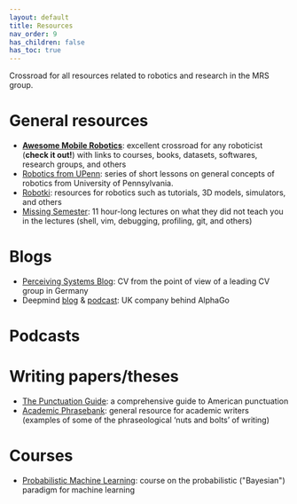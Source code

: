 ```yaml
---
layout: default
title: Resources
nav_order: 9
has_children: false
has_toc: true
---
```


Crossroad for all resources related to robotics and research in the MRS group.

# General resources

- [**Awesome Mobile Robotics**](https://github.com/mathiasmantelli/awesome-mobile-robotics): excellent crossroad for any roboticist (**check it out!**) with links to courses, books, datasets, softwares, research groups, and others
- [Robotics from UPenn](https://www.youtube.com/playlist?list=PLxQSlOe-wlgAlHUT_7jwhFfpnSS5upFYB): series of short lessons on general concepts of robotics from University of Pennsylvania.
- [Robotki](https://robotki.github.io/index.html): resources for robotics such as tutorials, 3D models, simulators, and others
- [Missing Semester](https://www.youtube.com/watch?v=Z56Jmr9Z34Q&list=PLyzOVJj3bHQuloKGG59rS43e29ro7I57J&index=4&ab_channel=MissingSemester): 11 hour-long lectures on what they did not teach you in the lectures (shell, vim, debugging, profiling, git, and others)

# Blogs

- [Perceiving Systems Blog](https://perceiving-systems.blog/en): CV from the point of view of a leading CV group in Germany
- Deepmind [blog](https://deepmind.com/blog) & [podcast](https://www.youtube.com/watch?v=_da0i5S-SSU&list=PLqYmG7hTraZBiUr6_Qf8YTS2Oqy3OGZEj&ab_channel=DeepMind): UK company behind AlphaGo

# Podcasts

# Writing papers/theses

- [The Punctuation Guide](https://www.thepunctuationguide.com/): a comprehensive guide to American punctuation
- [Academic Phrasebank](https://www.phrasebank.manchester.ac.uk/): general resource for academic writers (examples of some of the phraseological ‘nuts and bolts’ of writing)
 
# Courses 

- [Probabilistic Machine Learning](https://www.youtube.com/playlist?list=PL05umP7R6ij1tHaOFY96m5uX3J21a6yNd): course on the probabilistic ("Bayesian") paradigm for machine learning
